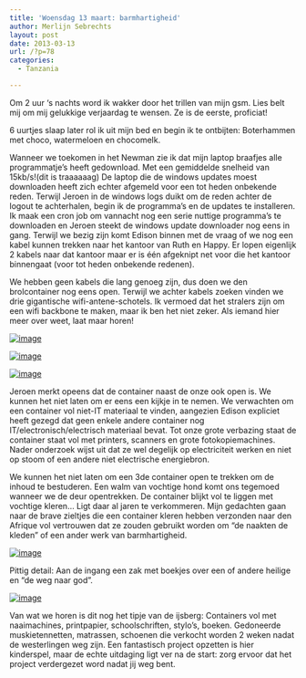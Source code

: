 ```yaml
---
title: 'Woensdag 13 maart: barmhartigheid'
author: Merlijn Sebrechts
layout: post
date: 2013-03-13
url: /?p=78
categories:
  - Tanzania

---
```

Om 2 uur &#8216;s nachts word ik wakker door het trillen van mijn gsm. Lies belt mij om mij gelukkige verjaardag te wensen. Ze is de eerste, proficiat!

6 uurtjes slaap later rol ik uit mijn bed en begin ik te ontbijten: Boterhammen met choco, watermeloen en chocomelk.

Wanneer we toekomen in het Newman zie ik dat mijn laptop braafjes alle programmatje&#8217;s heeft gedownload. Met een gemiddelde snelheid van 15kb/s!(dit is traaaaaag) De laptop die de windows updates moest downloaden heeft zich echter afgemeld voor een tot heden onbekende reden. Terwijl Jeroen in de windows logs duikt om de reden achter de logout te achterhalen, begin ik de programma&#8217;s en de updates te installeren. Ik maak een cron job om vannacht nog een serie nuttige programma&#8217;s te downloaden en Jeroen steekt de windows update downloader nog eens in gang. Terwijl we bezig zijn komt Edison binnen met de vraag of we nog een kabel kunnen trekken naar het kantoor van Ruth en Happy. Er lopen eigenlijk 2 kabels naar dat kantoor maar er is één afgeknipt net voor die het kantoor binnengaat (voor tot heden onbekende redenen).

We hebben geen kabels die lang genoeg zijn, dus doen we den brolcontainer nog eens open. Terwijl we achter kabels zoeken vinden we drie gigantische wifi-antene-schotels. Ik vermoed dat het stralers zijn om een wifi backbone te maken, maar ik ben het niet zeker. Als iemand hier meer over weet, laat maar horen!

[<img title="DSC_0288.jpg" class="alignnone size-full" alt="image" src="http://178.62.244.89/wp-content/uploads/2013/03/wpid-DSC_0288.jpg" />][1]

[<img title="DSC_0287.jpg" class="alignnone size-full" alt="image" src="http://178.62.244.89/wp-content/uploads/2013/03/wpid-DSC_0287.jpg" />][2]

[<img title="DSC_0289.jpg" class="alignnone size-full" alt="image" src="http://178.62.244.89/wp-content/uploads/2013/03/wpid-DSC_0289.jpg" />][3]

Jeroen merkt opeens dat de container naast de onze ook open is. We kunnen het niet laten om er eens een kijkje in te nemen. We verwachten om een container vol niet-IT materiaal te vinden, aangezien Edison expliciet heeft gezegd dat geen enkele andere container nog IT/electronisch/electrisch materiaal bevat. Tot onze grote verbazing staat de container staat vol met printers, scanners en grote fotokopiemachines. Nader onderzoek wijst uit dat ze wel degelijk op electriciteit werken en niet op stoom of een andere niet electrische energiebron.

We kunnen het niet laten om een 3de container open te trekken om de inhoud te bestuderen. Een walm van vochtige hond komt ons tegemoed wanneer we de deur opentrekken. De container blijkt vol te liggen met vochtige kleren&#8230; Ligt daar al jaren te verkommeren. Mijn gedachten gaan naar de brave zieltjes die een container kleren hebben verzonden naar den Afrique vol vertrouwen dat ze zouden gebruikt worden om &#8220;de naakten de kleden&#8221; of een ander werk van barmhartigheid.

[<img title="DSC_0278.jpg" class="alignnone size-full" alt="image" src="http://178.62.244.89/wp-content/uploads/2013/03/wpid-DSC_0278.jpg" />][4]

Pittig detail: Aan de ingang een zak met boekjes over een of andere heilige en &#8220;de weg naar god&#8221;.

[<img title="DSC_0279.jpg" class="alignnone size-full" alt="image" src="http://178.62.244.89/wp-content/uploads/2013/03/wpid-DSC_0279.jpg" />][5]

Van wat we horen is dit nog het tipje van de ijsberg: Containers vol met naaimachines, printpapier, schoolschriften, stylo&#8217;s, boeken. Gedoneerde muskietennetten, matrassen, schoenen die verkocht worden 2 weken nadat de westerlingen weg zijn. Een fantastisch project opzetten is hier kinderspel, maar de echte uitdaging ligt ver na de start: zorg ervoor dat het project verdergezet word nadat jij weg bent.

 [1]: http://178.62.244.89/wp-content/uploads/2013/03/wpid-DSC_0288.jpg
 [2]: http://178.62.244.89/wp-content/uploads/2013/03/wpid-DSC_0287.jpg
 [3]: http://178.62.244.89/wp-content/uploads/2013/03/wpid-DSC_0289.jpg
 [4]: http://178.62.244.89/wp-content/uploads/2013/03/wpid-DSC_0278.jpg
 [5]: http://178.62.244.89/wp-content/uploads/2013/03/wpid-DSC_0279.jpg